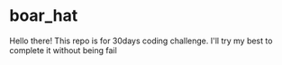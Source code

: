 # boar_hat
Hello there!
This repo is for 30days coding challenge.
I'll try my best to complete it without being fail
